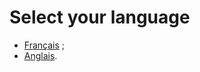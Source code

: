 # Select your language

- [Français](/eclat-bfc-extension/fr/) ;
- [Anglais](/eclat-bfc-extension/fr/).
